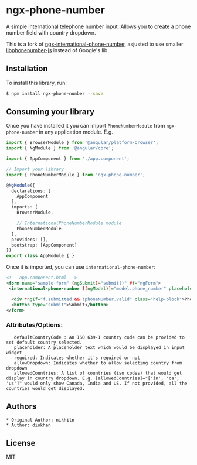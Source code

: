 # ngx-phone-number
A simple international telephone number input. Allows you to create a phone number field with country dropdown. 

This is a fork of [ngx-international-phone-number](https://github.com/nikhiln/ngx-international-phone-number), asjusted to use smaller [libphonenumber-js](https://github.com/catamphetamine/libphonenumber-js) instead of Google's lib.

## Installation

To install this library, run:

```bash
$ npm install ngx-phone-number --save
```

## Consuming your library

Once you have installed it you can import `PhoneNumberModule` from `ngx-phone-number` in any application module. E.g.

```typescript
import { BrowserModule } from '@angular/platform-browser';
import { NgModule } from '@angular/core';

import { AppComponent } from './app.component';

// Import your library
import { PhoneNumberModule } from 'ngx-phone-number';

@NgModule({
  declarations: [
    AppComponent
  ],
  imports: [
    BrowserModule,

    // InternationalPhoneNumberModule module
    PhoneNumberModule
  ],
  providers: [],
  bootstrap: [AppComponent]
})
export class AppModule { }
```

Once it is imported, you can use `international-phone-number`:

```xml
<!-- app.component.html -->
<form name="sample-form" (ngSubmit)="submit()" #f="ngForm">
 <international-phone-number [(ngModel)]="model.phone_number" placeholder="Enter phone number" [maxlength]="20" [defaultCountry]="'in'" [required]="true" #phoneNumber="ngModel" name="phone_number" [allowedCountries]="['in', 'ca', 'us']"></international-phone-number>

  <div *ngIf="f.submitted && !phoneNumber.valid" class="help-block">Phone number is required and should be valid</div>
  <button type="submit">Submit</button>
</form>
```

### Attributes/Options:
       defaultCountryCode : An ISO 639-1 country code can be provided to set default country selected.
       placeholder: A placeholder text which would be displayed in input widget
       required: Indicates whether it's required or not
       allowDropdown: Indicates whether to allow selecting country from dropdown
       allowedCountries: A list of countries (iso codes) that would get display in country dropdown. E.g. [allowedCountries]="['in', 'ca', 'us']" would only show Canada, India and US. If not provided, all the countries would get displayed.


## Authors
    * Original Author: nikhiln
    * Author: diokhan 
## License

MIT
